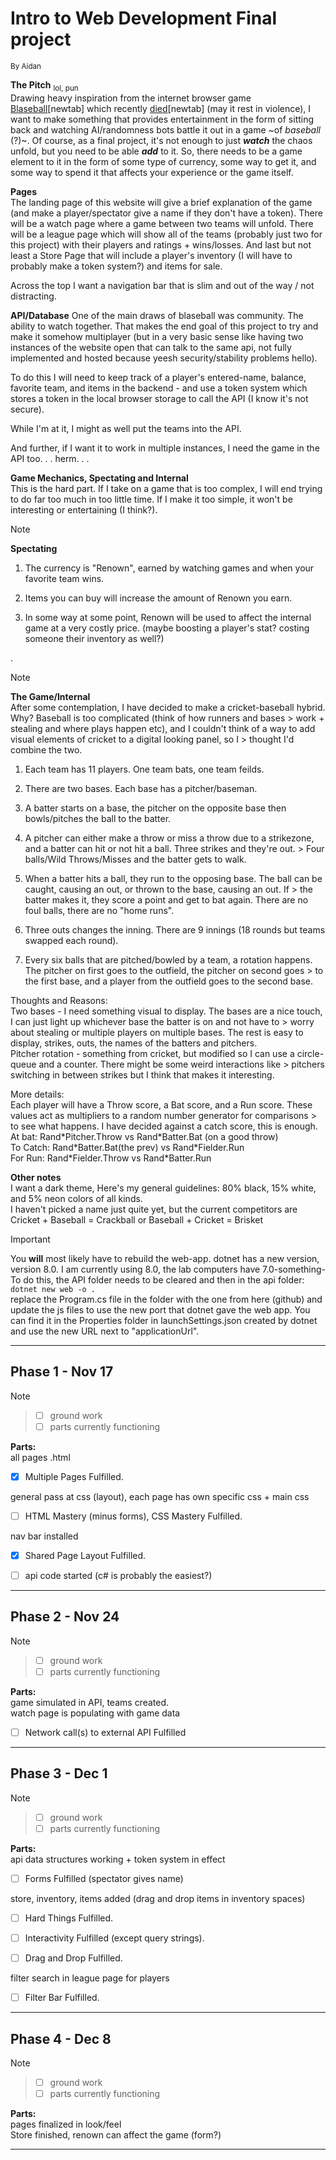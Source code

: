 # Intro to Web Development Final project

<sub>By Aidan</sub>

**The Pitch** <sub>lol, pun</sub>  
Drawing heavy inspiration from the internet browser game [Blaseball](https://en.wikipedia.org/wiki/Blaseball)[newtab] which recently [died](https://www.blaseball.com/)[newtab] (may it rest in violence), I want to make something that provides entertainment in the form of sitting back and watching AI/randomness bots battle it out in a game ~of *baseball* (?)~. Of course, as a final project, it's not enough to just ***watch*** the chaos unfold, but you need to be able ***add*** to it. So, there needs to be a game element to it in the form of some type of currency, some way to get it, and some way to spend it that affects your experience or the game itself.

**Pages**  
The landing page of this website will give a brief explanation of the game (and make a player/spectator give a name if they don't have a token). There will be a watch page where a game between two teams will unfold. There will be a league page which will show all of the teams (probably just two for this project) with their players and ratings + wins/losses. And last but not least a Store Page that will include a player's inventory (I will have to probably make a token system?) and items for sale.

Across the top I want a navigation bar that is slim and out of the way / not distracting.

**API/Database**
One of the main draws of blaseball was community. The ability to watch together. That makes the end goal of this project to try and make it somehow multiplayer (but in a very basic sense like having two instances of the website open that can talk to the same api, not fully implemented and hosted because yeesh security/stability problems hello).

To do this I will need to keep track of a player's entered-name, balance, favorite team, and items in the backend \- and use a token system which stores a token in the local browser storage to call the API (I know it's not secure).

While I'm at it, I might as well put the teams into the API.

And further, if I want it to work in multiple instances, I need the game in the API too. . . herm. . .

**Game Mechanics, Spectating and Internal**  
This is the hard part. If I take on a game that is too complex, I will end trying to do far too much in too little time. If I make it too simple, it won't be interesting or entertaining (I think?).

> [!NOTE]
> **Spectating**  
> 1. The currency is "Renown", earned by watching games and when your favorite team wins.
> 
> 2. Items you can buy will increase the amount of Renown you earn.
> 
> 3. In some way at some point, Renown will be used to affect the internal game at a very costly price. (maybe boosting a player's stat? costing someone their inventory as well?)
> 
>
. 
>[!NOTE]
> **The Game/Internal**  
> After some contemplation, I have decided to make a cricket-baseball hybrid. Why? Baseball is too complicated (think of how runners and bases > work + stealing and where plays happen etc), and I couldn't think of a way to add visual elements of cricket to a digital looking panel, so I > thought I'd combine the two.
> 
> 1. Each team has 11 players. One team bats, one team feilds.
> 
> 2. There are two bases. Each base has a pitcher/baseman. 
> 
> 3. A batter starts on a base, the pitcher on the opposite base then bowls/pitches the ball to the batter.
> 
> 4. A pitcher can either make a throw or miss a throw due to a strikezone, and a batter can hit or not hit a ball. Three strikes and they're out. > Four balls/Wild Throws/Misses and the batter gets to walk.
> 
> 5. When a batter hits a ball, they run to the opposing base. The ball can be caught, causing an out, or thrown to the base, causing an out. If > the batter makes it, they score a point and get to bat again. There are no foul balls, there are no "home runs".
> 
> 6. Three outs changes the inning. There are 9 innings (18 rounds but teams swapped each round).
> 
> 7. Every six balls that are pitched/bowled by a team, a rotation happens. The pitcher on first goes to the outfield, the pitcher on second goes > to the first base, and a player from the outfield goes to the second base.
> 
> 
> Thoughts and Reasons:  
> Two bases \- I need something visual to display. The bases are a nice touch, I can just light up whichever base the batter is on and not have to > worry about stealing or multiple players on multiple bases. The rest is easy to display, strikes, outs, the names of the batters and pitchers.  
> Pitcher rotation \- something from cricket, but modified so I can use a circle-queue and a counter. There might be some weird interactions like > pitchers switching in between strikes but I think that makes it interesting.
> 
> More details:  
> Each player will have a Throw score, a Bat score, and a Run score. These values act as multipliers to a random number generator for comparisons > to see what happens. I have decided against a catch score, this is enough.  
> At bat: Rand\*Pitcher.Throw vs Rand\*Batter.Bat (on a good throw)  
> To Catch: Rand\*Batter.Bat(the prev) vs Rand\*Fielder.Run  
> For Run: Rand\*Fielder.Throw vs Rand\*Batter.Run  
> 

**Other notes**  
I want a dark theme, Here's my general guidelines: 80% black, 15% white, and 5% neon colors of all kinds.  
I haven't picked a name just quite yet, but the current competitors are Cricket + Baseball = Crackball or Baseball + Cricket = Brisket

> [!IMPORTANT]
> You **will** most likely have to rebuild the web-app.
> dotnet has a new version, version 8.0.
> I am currently using 8.0, the lab computers have 7.0-something-  
> To do this, the API folder needs to be cleared and then in the api folder:  
> ```dotnet new web -o .```  
> replace the Program.cs file in the folder with the one from here (github) and update the js files to use the new port that dotnet gave the web app. You can find it in the Properties folder in launchSettings.json created by dotnet and use the new URL next to "applicationUrl".

---

## Phase 1 \- Nov 17

>[!NOTE]
>> - [ ] ground work  
>> - [ ] parts currently functioning  
>
>   
> **Parts:**  
> all pages .html  
> - [x] Multiple Pages Fulfilled.  
>
> general pass at css (layout), each page has own specific css + main css  
> - [ ] HTML Mastery (minus forms), CSS Mastery Fulfilled.  
>
> nav bar installed  
> - [x] Shared Page Layout Fulfilled.  
> 
> - [ ] api code started (c# is probably the easiest?)  



---

## Phase 2 \- Nov 24

>[!NOTE]
>>
>> - [ ] ground work  
>> - [ ] parts currently functioning  
> 
>   
> **Parts:**  
> game simulated in API, teams created.  
> watch page is populating with game data  
> - [ ] Network call(s) to external API Fulfilled  
> 
> 
---

## Phase 3 \- Dec 1

>[!NOTE]
>>
>> - [ ] ground work  
>> - [ ] parts currently functioning  
> 
>   
> **Parts:**  
> api data structures working + token system in effect  
> 
> - [ ] Forms Fulfilled (spectator gives name)
> 
> store, inventory, items added (drag and drop items in inventory spaces)  
> 
> - [ ] Hard Things Fulfilled.  
> 
> - [ ] Interactivity Fulfilled (except query strings).  
> - [ ] Drag and Drop Fulfilled.  
> 
> filter search in league page for players  
> - [ ] Filter Bar Fulfilled.  
> 
>
---

## Phase 4 \- Dec 8

> [!NOTE]
>>
>> - [ ] ground work  
>> - [ ] parts currently functioning  
> 
>   
> **Parts:**  
> pages finalized in look/feel  
> Store finished, renown can affect the game (form?)
> 
>

---

